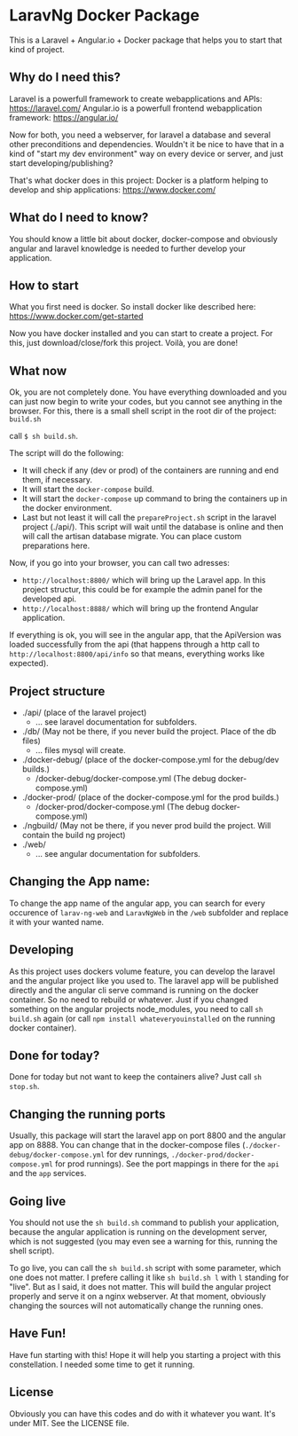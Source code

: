 # LaravNg Docker Package

This is a Laravel + Angular.io + Docker package that helps you to start that kind of project.

## Why do I need this?

Laravel is a powerfull framework to create webapplications and APIs: https://laravel.com/
Angular.io is a powerfull frontend webapplication framework: https://angular.io/

Now for both, you need a webserver, for laravel a database and several other preconditions and dependencies. Wouldn't it be nice to have that in a kind of "start my dev environment" way on every device or server, and just start developing/publishing?

That's what docker does in this project:
Docker is a platform helping to develop and ship applications: https://www.docker.com/

## What do I need to know?
You should know a little bit about docker, docker-compose and obviously angular and laravel knowledge is needed to further develop your application.

## How to start

What you first need is docker. So install docker like described here: https://www.docker.com/get-started

Now you have docker installed and you can start to create a project. For this, just download/close/fork this project. Voilà, you are done!

## What now
Ok, you are not completely done. You have everything downloaded and you can just now begin to write your codes, but you cannot see anything in the browser.
For this, there is a small shell script in the root dir of the project: `build.sh`

call `$ sh build.sh`. 

The script will do the following:
- It will check if any (dev or prod) of the containers are running and end them, if necessary.
- It will start the `docker-compose` build.
- It will start the `docker-compose` up command to bring the containers up in the docker environment.
- Last but not least it will call the `prepareProject.sh` script in the laravel project (./api/). This script will wait until the database is online and then will call the artisan database migrate. You can place custom preparations here.

Now, if you go into your browser, you can call two adresses:
- `http://localhost:8800/` which will bring up the Laravel app. In this project structur, this could be for example the admin panel for the developed api.
- `http://localhost:8888/` which will bring up the frontend Angular application.

If everything is ok, you will see in the angular app, that the ApiVersion was loaded successfully from the api (that happens through a http call to `http://localhost:8800/api/info` so that means, everything works like expected).

## Project structure
- ./api/ (place of the laravel project)
    - ... see laravel documentation for subfolders.
- ./db/ (May not be there, if you never build the project. Place of the db files)
    - ... files mysql will create.
- ./docker-debug/ (place of the docker-compose.yml for the debug/dev builds.)
    - /docker-debug/docker-compose.yml (The debug docker-compose.yml)
- ./docker-prod/ (place of the docker-compose.yml for the prod builds.)
    - /docker-prod/docker-compose.yml (The debug docker-compose.yml)
- ./ngbuild/ (May not be there, if you never prod build the project. Will contain the build ng project)
- ./web/
    - ... see angular documentation for subfolders.

## Changing the App name:
To change the app name of the angular app, you can search for every occurence of `larav-ng-web` and `LaravNgWeb` in the `/web` subfolder and replace it with your wanted name.

## Developing
As this project uses dockers volume feature, you can develop the laravel and the angular project like you used to. The laravel app will be published directly and the angular cli serve command is running on the docker container. So no need to rebuild or whatever. Just if you changed something on the angular projects node_modules, you need to call `sh build.sh` again (or call `npm install whateveryouinstalled` on the running docker container).

## Done for today?
Done for today but not want to keep the containers alive? Just call `sh stop.sh`.

## Changing the running ports
Usually, this package will start the laravel app on port 8800 and the angular app on 8888. You can change that in the docker-compose files (`./docker-debug/docker-compose.yml` for dev runnings, `./docker-prod/docker-compose.yml` for prod runnings). See the port mappings in there for the `api` and the `app` services.

## Going live
You should not use the `sh build.sh` command to publish your application, because the angular application is running on the development server, which is not suggested (you may even see a warning for this, running the shell script).

To go live, you can call the `sh build.sh` script with some parameter, which one does not matter. I prefere calling it like `sh build.sh l` with `l` standing for "live". But as I said, it does not matter.
This will build the angular project properly and serve it on a nginx webserver. At that moment, obviously changing the sources will not automatically change the running ones.

## Have Fun!
Have fun starting with this! Hope it will help you starting a project with this constellation. I needed some time to get it running.

## License
Obviously you can have this codes and do with it whatever you want. It's under MIT. See the LICENSE file.
